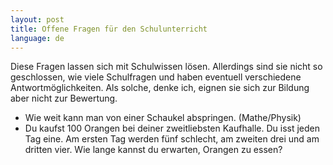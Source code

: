 ```yaml
---
layout: post
title: Offene Fragen für den Schulunterricht
language: de
---
```


Diese Fragen lassen sich mit Schulwissen lösen. Allerdings sind sie nicht so geschlossen, wie viele Schulfragen und haben eventuell verschiedene Antwortmöglichkeiten. Als solche, denke ich, eignen sie sich zur Bildung aber nicht zur Bewertung.

- Wie weit kann man von einer Schaukel abspringen. (Mathe/Physik)
- Du kaufst 100 Orangen bei deiner zweitliebsten Kaufhalle. Du isst jeden Tag eine. Am ersten Tag werden fünf schlecht, am zweiten drei und am dritten vier. Wie lange kannst du erwarten, Orangen zu essen?